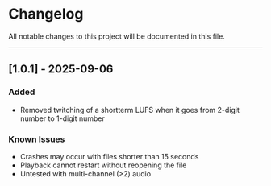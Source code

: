 # Changelog

All notable changes to this project will be documented in this file.

---
## [1.0.1] - 2025-09-06

### Added
- Removed twitching of a shortterm LUFS when it goes from 2-digit number to 1-digit number

### Known Issues
- Crashes may occur with files shorter than 15 seconds
- Playback cannot restart without reopening the file
- Untested with multi-channel (>2) audio
